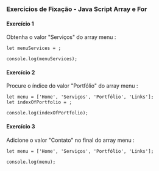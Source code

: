 ### Exercícios de Fixação - Java Script Array e For 

#### Exercício 1
Obtenha o valor "Serviços" do array menu :

```let menu = ['Home', 'Serviços', 'Portfólio', 'Links'];
let menuServices = ;

console.log(menuServices);
```
#### Exercício 2
Procure o índice do valor "Portfólio" do array menu :
```
let menu = ['Home', 'Serviços', 'Portfólio', 'Links'];
let indexOfPortfolio = ;

console.log(indexOfPortfolio); 
```
#### Exercício 3
Adicione o valor "Contato" no final do array menu :

```
let menu = ['Home', 'Serviços', 'Portfólio', 'Links'];

console.log(menu);
```